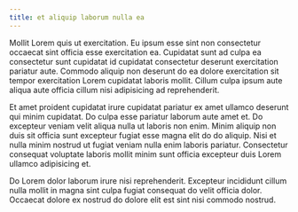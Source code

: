 ```yaml
---
title: et aliquip laborum nulla ea
---
```


Mollit Lorem quis ut exercitation. Eu ipsum esse sint non consectetur occaecat sint officia esse exercitation ea. Cupidatat sunt ad culpa ea consectetur sunt cupidatat id cupidatat consectetur deserunt exercitation pariatur aute. Commodo aliquip non deserunt do ea dolore exercitation sit tempor exercitation Lorem cupidatat laboris mollit. Cillum culpa ipsum aute aliqua aute officia cillum nisi adipisicing ad reprehenderit.

Et amet proident cupidatat irure cupidatat pariatur ex amet ullamco deserunt qui minim cupidatat. Do culpa esse pariatur laborum aute amet et. Do excepteur veniam velit aliqua nulla ut laboris non enim. Minim aliquip non duis sit officia sunt excepteur fugiat esse magna elit do do aliquip. Nisi et nulla minim nostrud ut fugiat veniam nulla enim laboris pariatur. Consectetur consequat voluptate laboris mollit minim sunt officia excepteur duis Lorem ullamco adipisicing et.

Do Lorem dolor laborum irure nisi reprehenderit. Excepteur incididunt cillum nulla mollit in magna sint culpa fugiat consequat do velit officia dolor. Occaecat dolore ex nostrud do dolore elit est sint nisi commodo nostrud.